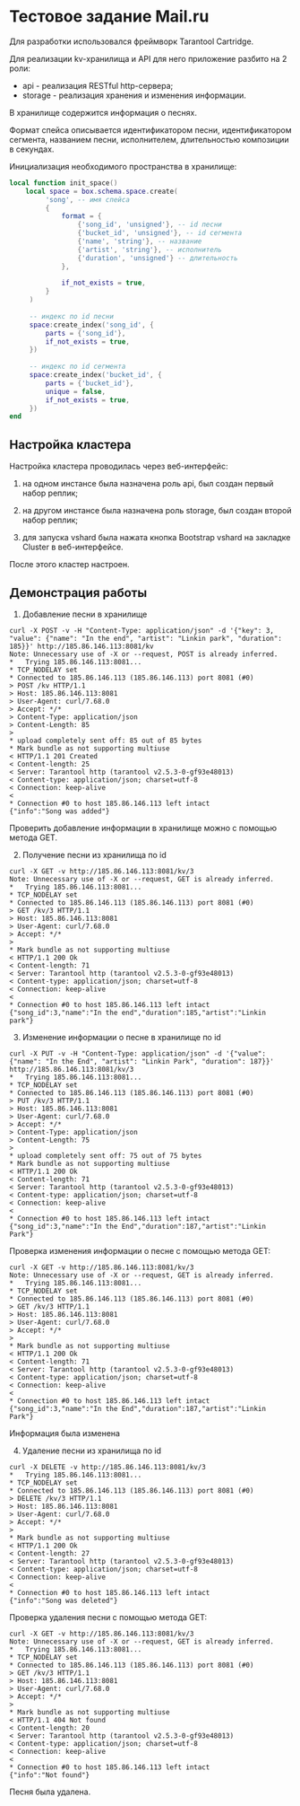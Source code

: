 # Тестовое задание Mail.ru

Для разработки использовался фреймворк Tarantool Cartridge.

Для реализации kv-хранилища и API для него приложение разбито на 2 роли:

- api - реализация RESTful http-сервера;
- storage - реализация хранения и изменения информации.

В хранилище содержится информация о песнях.

Формат спейса описывается идентификатором песни, идентификатором сегмента, названием песни, исполнителем, длительностью композиции в секундах.

Инициализация необходимого пространства в хранилище:

```lua
local function init_space()
    local space = box.schema.space.create(
         'song', -- имя спейса
         {
             format = {
                 {'song_id', 'unsigned'}, -- id песни
                 {'bucket_id', 'unsigned'}, -- id сегмента
                 {'name', 'string'}, -- название
                 {'artist', 'string'}, -- исполнитель
                 {'duration', 'unsigned'} -- длительность
             },
             
             if_not_exists = true,
         }
     )
     
     -- индекс по id песни
     space:create_index('song_id', {
         parts = {'song_id'},
         if_not_exists = true,
     })
     
     -- индекс по id сегмента
     space:create_index('bucket_id', {
         parts = {'bucket_id'},
         unique = false,
         if_not_exists = true, 
     })
end
```

## Настройка кластера

Настройка кластера проводилась через веб-интерфейс:

1. на одном инстансе была назначена роль api, был создан первый набор реплик;

2. на другом инстансе была назначена роль storage, был создан второй набор реплик;

3. для запуска vshard была нажата кнопка Bootstrap vshard на закладке Cluster в веб-интерфейсе.

После этого кластер настроен. 

## Демонстрация работы

1. Добавление песни в хранилище

```
curl -X POST -v -H "Content-Type: application/json" -d '{"key": 3, "value": {"name": "In the end", "artist": "Linkin park", "duration": 185}}' http://185.86.146.113:8081/kv
Note: Unnecessary use of -X or --request, POST is already inferred.
*   Trying 185.86.146.113:8081...
* TCP_NODELAY set
* Connected to 185.86.146.113 (185.86.146.113) port 8081 (#0)
> POST /kv HTTP/1.1
> Host: 185.86.146.113:8081
> User-Agent: curl/7.68.0
> Accept: */*
> Content-Type: application/json
> Content-Length: 85
> 
* upload completely sent off: 85 out of 85 bytes
* Mark bundle as not supporting multiuse
< HTTP/1.1 201 Created
< Content-length: 25
< Server: Tarantool http (tarantool v2.5.3-0-gf93e48013)
< Content-type: application/json; charset=utf-8
< Connection: keep-alive
< 
* Connection #0 to host 185.86.146.113 left intact
{"info":"Song was added"}
```

Проверить добавление информации в хранилище можно с помощью метода GET.

2. Получение песни из хранилища по id

```
curl -X GET -v http://185.86.146.113:8081/kv/3
Note: Unnecessary use of -X or --request, GET is already inferred.
*   Trying 185.86.146.113:8081...
* TCP_NODELAY set
* Connected to 185.86.146.113 (185.86.146.113) port 8081 (#0)
> GET /kv/3 HTTP/1.1
> Host: 185.86.146.113:8081
> User-Agent: curl/7.68.0
> Accept: */*
> 
* Mark bundle as not supporting multiuse
< HTTP/1.1 200 Ok
< Content-length: 71
< Server: Tarantool http (tarantool v2.5.3-0-gf93e48013)
< Content-type: application/json; charset=utf-8
< Connection: keep-alive
< 
* Connection #0 to host 185.86.146.113 left intact
{"song_id":3,"name":"In the end","duration":185,"artist":"Linkin park"}
```
3. Изменение информации о песне в хранилище по id

```
curl -X PUT -v -H "Content-Type: application/json" -d '{"value": {"name": "In the End", "artist": "Linkin Park", "duration": 187}}' http://185.86.146.113:8081/kv/3
*   Trying 185.86.146.113:8081...
* TCP_NODELAY set
* Connected to 185.86.146.113 (185.86.146.113) port 8081 (#0)
> PUT /kv/3 HTTP/1.1
> Host: 185.86.146.113:8081
> User-Agent: curl/7.68.0
> Accept: */*
> Content-Type: application/json
> Content-Length: 75
> 
* upload completely sent off: 75 out of 75 bytes
* Mark bundle as not supporting multiuse
< HTTP/1.1 200 Ok
< Content-length: 71
< Server: Tarantool http (tarantool v2.5.3-0-gf93e48013)
< Content-type: application/json; charset=utf-8
< Connection: keep-alive
< 
* Connection #0 to host 185.86.146.113 left intact
{"song_id":3,"name":"In the End","duration":187,"artist":"Linkin Park"}
```
Проверка изменения информации о песне с помощью метода GET:

```
curl -X GET -v http://185.86.146.113:8081/kv/3
Note: Unnecessary use of -X or --request, GET is already inferred.
*   Trying 185.86.146.113:8081...
* TCP_NODELAY set
* Connected to 185.86.146.113 (185.86.146.113) port 8081 (#0)
> GET /kv/3 HTTP/1.1
> Host: 185.86.146.113:8081
> User-Agent: curl/7.68.0
> Accept: */*
> 
* Mark bundle as not supporting multiuse
< HTTP/1.1 200 Ok
< Content-length: 71
< Server: Tarantool http (tarantool v2.5.3-0-gf93e48013)
< Content-type: application/json; charset=utf-8
< Connection: keep-alive
< 
* Connection #0 to host 185.86.146.113 left intact
{"song_id":3,"name":"In the End","duration":187,"artist":"Linkin Park"}
```

Информация была изменена

4. Удаление песни из хранилища по id

```
curl -X DELETE -v http://185.86.146.113:8081/kv/3
*   Trying 185.86.146.113:8081...
* TCP_NODELAY set
* Connected to 185.86.146.113 (185.86.146.113) port 8081 (#0)
> DELETE /kv/3 HTTP/1.1
> Host: 185.86.146.113:8081
> User-Agent: curl/7.68.0
> Accept: */*
> 
* Mark bundle as not supporting multiuse
< HTTP/1.1 200 Ok
< Content-length: 27
< Server: Tarantool http (tarantool v2.5.3-0-gf93e48013)
< Content-type: application/json; charset=utf-8
< Connection: keep-alive
< 
* Connection #0 to host 185.86.146.113 left intact
{"info":"Song was deleted"}
```

Проверка удаления песни с помощью метода GET:

```
curl -X GET -v http://185.86.146.113:8081/kv/3
Note: Unnecessary use of -X or --request, GET is already inferred.
*   Trying 185.86.146.113:8081...
* TCP_NODELAY set
* Connected to 185.86.146.113 (185.86.146.113) port 8081 (#0)
> GET /kv/3 HTTP/1.1
> Host: 185.86.146.113:8081
> User-Agent: curl/7.68.0
> Accept: */*
> 
* Mark bundle as not supporting multiuse
< HTTP/1.1 404 Not found
< Content-length: 20
< Server: Tarantool http (tarantool v2.5.3-0-gf93e48013)
< Content-type: application/json; charset=utf-8
< Connection: keep-alive
< 
* Connection #0 to host 185.86.146.113 left intact
{"info":"Not found"}
```

Песня была удалена.

